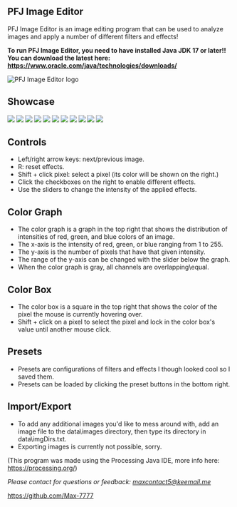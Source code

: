 ## PFJ Image Editor
PFJ Image Editor is an image editing program that can be used to analyze images and apply a number of different filters and effects!

**To run PFJ Image Editor, you need to have installed Java JDK 17 or later!! You can download the latest here: https://www.oracle.com/java/technologies/downloads/**

![PFJ Image Editor logo](banner.jpg)

## Showcase
![](sc_1.jpg)
![](sc_6.jpg)
![](sc_4.jpg)
![](sc_2.jpg)
![](sc_3.jpg)
![](sc_7.jpg)
![](sc_8.jpg)
![](sc_9.jpg)
![](sc_10.jpg)
![](sc_11.jpg)
![](sc_5.jpg)


## Controls
- Left/right arrow keys: next/previous image.
- R: reset effects.
- Shift + click pixel: select a pixel (its color will be shown on the right.)
- Click the checkboxes on the right to enable different effects.
- Use the sliders to change the intensity of the applied effects.

## Color Graph
- The color graph is a graph in the top right that shows the distribution of intensities of red, green, and blue colors of an image.
- The x-axis is the intensity of red, green, or blue ranging from 1 to 255.
- The y-axis is the number of pixels that have that given intensity.
- The range of the y-axis can be changed with the slider below the graph.
- When the color graph is gray, all channels are overlapping\equal.

## Color Box
- The color box is a square in the top right that shows the color of the pixel the mouse is currently hovering over.
- Shift + click on a pixel to select the pixel and lock in the color box's value until another mouse click.

## Presets
- Presets are configurations of filters and effects I though looked cool so I saved them.
- Presets can be loaded by clicking the preset buttons in the bottom right.

## Import/Export
- To add any additional images you'd like to mess around with, add an image file to the data\\images directory, then type its directory in data\\imgDirs.txt.
- Exporting images is currently not possible, sorry.

(This program was made using the Processing Java IDE, more info here: https://processing.org/)

*Please contact for questions or feedback: [maxcontact5@keemail.me](mailto:maxcontact5@keemail.me)*

https://github.com/Max-7777
